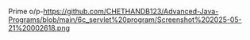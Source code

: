Prime o/p-https://github.com/CHETHANDB123/Advanced-Java-Programs/blob/main/6c_servlet%20program/Screenshot%202025-05-21%20002618.png
